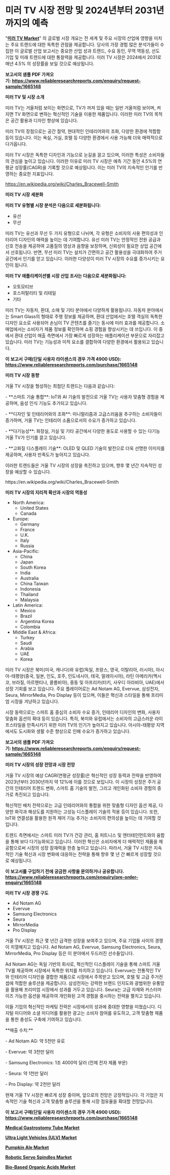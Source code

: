 <p><h1>미러 TV 시장 전망 및 2024년부터 2031년까지의 예측</h1></p><p>"<strong><a href="https://www.reliableresearchreports.com/mirror-tv-r1665148">미러 TV Market</a></strong>" 의 글로벌 시장 개요는 전 세계 및 주요 시장의 산업에 영향을 미치는 주요 트렌드에 대한 독특한 관점을 제공합니다. 당사의 가장 경험 많은 분석가들이 수집한 이 글로벌 산업 보고서는 중요한 산업 성과 트렌드, 수요 동인, 무역 역동성, 선도 기업 및 미래 트렌드에 대한 통찰력을 제공합니다. 미러 TV 시장은 2024에서 2031로 매년 4.5% 의 성장률을 보일 것으로 예상됩니다.</p>
<p><strong>보고서의 샘플 PDF 가져오기:&nbsp;<a href="https://www.reliableresearchreports.com/enquiry/request-sample/1665148">https://www.reliableresearchreports.com/enquiry/request-sample/1665148</a></strong></p>
<p><strong>미러 TV 및 시장 소개</strong></p>
<p><p>미러 TV는 거울처럼 보이는 화면으로, TV가 꺼져 있을 때는 일반 거울처럼 보이며, 켜지면 TV 화면으로 변하는 혁신적인 기술을 이용한 제품입니다. 이러한 미러 TV의 목적은 공간 활용과 디자인 향상에 있습니다. </p><p>미러 TV의 장점으로는 공간 절약, 현대적인 인테리어와의 조화, 다양한 환경에 적합함 등이 있습니다. 이는 욕실, 거실, 호텔 등 다양한 환경에서 사용 가능해 더욱 매력적으로 다가옵니다. </p><p>미러 TV 시장은 독특한 디자인과 기능으로 눈길을 끌고 있으며, 이러한 특성은 소비자들의 관심을 높이고 있습니다. 이러한 이유로 미러 TV 시장은 예측 기간 동안 4.5%의 연평균 성장률(CAGR)을 기록할 것으로 예상됩니다. 이는 미러 TV의 지속적인 인기를 반영하는 중요한 지표입니다.</p></p>
<p><a href="https://en.wikipedia.org/wiki/Charles_Bracewell-Smith">https://en.wikipedia.org/wiki/Charles_Bracewell-Smith</a></p>
<p><strong>미러 TV 시장 세분화</strong></p>
<p><strong>미러 TV 유형별 시장 분석은 다음으로 세분화됩니다:</strong></p>
<p><ul><li>유선</li><li>무선</li></ul></p>
<p><p>미러 TV는 유선과 무선 두 가지 유형으로 나뉘며, 각 유형은 소비자의 사용 편의성과 인터리어 디자인의 매력을 높이는 데 기여합니다. 유선 미러 TV는 안정적인 전원 공급과 신호 전송을 제공하여 고품질의 영상과 음향을 보장하며, 신뢰성이 필요한 상업 공간에서 선호됩니다. 반면, 무선 미러 TV는 설치가 간편하고 공간 활용성을 극대화하여 주거 공간에서 인기를 얻고 있습니다. 이러한 다양성이 미러 TV 시장의 수요를 증가시키는 요인이 됩니다.</p></p>
<p><strong>미러 TV 애플리케이션별 시장 산업 조사는 다음으로 세분화됩니다:</strong></p>
<p><ul><li>오토모티브</li><li>호스피탈리티 및 리테일</li><li>기타</li></ul></p>
<p><p>미러 TV는 자동차, 환대, 소매 및 기타 분야에서 다양하게 활용됩니다. 자동차 분야에서는 Smart Glass의 형태로 주행 정보를 제공하며, 환대 산업에서는 호텔 객실의 독특한 디자인 요소로 사용되어 손님이 TV 콘텐츠를 즐기는 동시에 미러 효과를 제공합니다. 소매업에서는 소비자가 제품 정보를 확인하며 쇼핑 경험을 향상시키는 데 쓰입니다. 이 중에서 환대 산업이 매출 측면에서 가장 빠르게 성장하는 애플리케이션 부문으로 자리잡고 있습니다. 미러 TV는 기능성과 미적 요소를 결합하여 다양한 환경에서 활용되고 있습니다.</p></p>
<p><strong>이 보고서 구매(단일 사용자 라이센스의 경우 가격 4900 USD): <a href="https://www.reliableresearchreports.com/purchase/1665148">https://www.reliableresearchreports.com/purchase/1665148</a></strong></p>
<p><strong>미러 TV 시장 동향</strong></p>
<p><p>거울 TV 시장을 형성하는 최첨단 트렌드는 다음과 같습니다:</p><p>- **스마트 기술 통합**: IoT와 AI 기술의 발전으로 거울 TV는 사용자 맞춤형 경험을 제공하며, 음성 인식 기능도 추가되고 있습니다.</p><p>- **디자인 및 인테리어와의 조화**: 미니멀리즘과 고급스러움을 추구하는 소비자들이 증가하며, 거울 TV는 인테리어 소품으로서의 수요가 증가하고 있습니다.</p><p>- **다기능성**: 화장실, 거실 및 기타 공간에서 다양한 용도로 사용할 수 있는 다기능 거울 TV가 인기를 끌고 있습니다.</p><p>- **고화질 디스플레이 기술**: OLED 및 QLED 기술의 발전으로 더욱 선명한 이미지를 제공하며, 사용자 만족도가 높아지고 있습니다.</p><p>이러한 트렌드들은 거울 TV 시장의 성장을 촉진하고 있으며, 향후 몇 년간 지속적인 성장을 예상할 수 있습니다.</p></p>
<p>https://en.wikipedia.org/wiki/Charles_Bracewell-Smith</p>
<p><strong>미러 TV 시장의 지리적 확산과 시장의 역동성</strong></p>
<p><ul>
    <li>
        North America:
        <ul>
            <li>United States</li>
            <li>Canada</li>
        </ul>
    </li>
    <li>
        Europe:
        <ul>
            <li>Germany</li>
            <li>France</li>
            <li>U.K.</li>
            <li>Italy</li>
            <li>Russia</li>
        </ul>
    </li>
    <li>
        Asia-Pacific:
        <ul>
            <li>China</li>
            <li>Japan</li>
            <li>South Korea</li>
            <li>India</li>
            <li>Australia</li>
            <li>China Taiwan</li>
            <li>Indonesia</li>
            <li>Thailand</li>
            <li>Malaysia</li>
        </ul>
    </li>
    <li>
        Latin America:
        <ul>
            <li>Mexico</li>
            <li>Brazil</li>
            <li>Argentina Korea</li>
            <li>Colombia</li>
        </ul>
    </li>
    <li>
        Middle East & Africa:
        <ul>
            <li>Turkey</li>
            <li>Saudi</li>
            <li>Arabia</li>
            <li>UAE</li>
            <li>Korea</li>
        </ul>
    </li>
    </ul></p>
<p><p>미러 TV 시장은 북미(미국, 캐나다)와 유럽(독일, 프랑스, 영국, 이탈리아, 러시아), 아시아-태평양(중국, 일본, 인도, 호주, 인도네시아, 태국, 말레이시아), 라틴 아메리카(멕시코, 브라질, 아르헨티나, 콜롬비아), 중동 및 아프리카(터키, 사우디 아라비아, UAE)에서 성장 기회를 보고 있습니다. 주요 플레이어로는 Ad Notam AG, Evervue, 삼성전자, Seura, MirrorMedia, Pro Display 등이 있으며, 이들은 혁신과 스타일을 통해 프리미엄 시장을 겨냥하고 있습니다.</p><p>시장 동력으로는 스마트 홈 중심의 소비자 수요 증가, 인테리어 디자인의 변화, 사용자 맞춤화 옵션의 확대 등이 있습니다. 특히, 북미와 유럽에서는 소비자의 고급스러운 라이프스타일을 만족시키기 위한 미러 TV의 인기가 높아지고 있습니다. 아시아-태평양 지역에서도 도시화와 생활 수준 향상으로 인해 수요가 증가하고 있습니다.</p></p>
<p><strong>보고서의 샘플 PDF 가져오기:&nbsp;<a href="https://www.reliableresearchreports.com/enquiry/request-sample/1665148">https://www.reliableresearchreports.com/enquiry/request-sample/1665148</a></strong></p>
<p><strong>미러 TV 시장의 성장 전망과 시장 전망</strong></p>
<p><p>거울 TV 시장의 예상 CAGR(연평균 성장률)은 혁신적인 성장 동력과 전략을 반영하여 2023년부터 2030년까지 약 12%에 이를 것으로 보입니다. 이 시장의 성장은 주거 공간의 인테리어 트렌드 변화, 스마트 홈 기술의 발전, 그리고 개인화된 소비자 경험의 증가로 촉진되고 있습니다.</p><p>혁신적인 배치 전략으로는 고급 인테리어와의 통합을 위한 맞춤형 디자인 옵션 제공, 다양한 화각과 해상도를 지원하는 고성능 디스플레이 기술의 적용 등이 있습니다. 또한, IoT와 연결성을 활용한 원격 제어 기능 추가는 소비자의 편의성을 높이는 데 기여할 것입니다. </p><p>트렌드 측면에서는 스마트 미러 TV가 건강 관리, 홈 피트니스 및 엔터테인먼트와의 융합을 통해 보다 다기능화되고 있습니다. 이러한 혁신은 소비자에게 더 매력적인 제품을 제공함으로써 시장의 성장 잠재력을 한층 높이고 있습니다. 따라서, 거울 TV 시장은 지속적인 기술 혁신과 시장 변화에 대응하는 전략을 통해 향후 몇 년 간 빠르게 성장할 것으로 예상됩니다.</p></p>
<p><strong>이 보고서를 구입하기 전에 궁금한 사항을 문의하거나 공유합니다. <a href="https://www.reliableresearchreports.com/enquiry/pre-order-enquiry/1665148">https://www.reliableresearchreports.com/enquiry/pre-order-enquiry/1665148</a></strong></p>
<p><strong>미러 TV 시장 경쟁 구도</strong></p>
<p><ul><li>Ad Notam AG</li><li>Evervue</li><li>Samsung Electronics</li><li>Seura</li><li>MirrorMedia</li><li>Pro Display</li></ul></p>
<p><p>거울 TV 시장은 최근 몇 년간 급격한 성장을 보여주고 있으며, 주요 기업들 사이의 경쟁이 치열해지고 있습니다. Ad Notam AG, Evervue, Samsung Electronics, Seura, MirrorMedia, Pro Display 등은 이 분야에서 두드러진 선수들입니다.</p><p>Ad Notam AG는 독일 기반의 회사로, 혁신적인 디스플레이 기술을 통해 스마트 거울 TV를 제공하며 시장에서 독특한 위치를 차지하고 있습니다. Evervue는 전통적인 TV와 인테리어 디자인을 결합한 제품으로 시장에서 주목받고 있으며, 호텔 및 고급 주거컨셉에 적합한 솔루션을 제공합니다. 삼성전자는 강력한 브랜드 인지도와 광범위한 유통망을 활용해 프리미엄 시장에서 성과를 거두고 있습니다. Seura는 고급 자재와 커스터마이즈 가능한 옵션을 제공하여 개인화된 고객 경험을 중시하는 전략을 펼치고 있습니다.</p><p>이들 기업의 혁신적인 마케팅 전략은 시장에서의 성과에 중대한 영향을 미쳤습니다. 디지털 미디어와 소셜 미디어를 활용한 광고는 소비자 참여를 유도하고, 고객 맞춤형 제품을 통한 충성도 구축에 기여하고 있습니다.</p><p>**매출 수치:**</p><p>- Ad Notam AG: 약 5천만 유로</p><p>- Evervue: 약 3천만 달러</p><p>- Samsung Electronics: 1조 4000억 달러 (전체 전자 제품 부문)</p><p>- Seura: 약 1천만 달러</p><p>- Pro Display: 약 2천만 달러</p><p>현재 거울 TV 시장은 빠르게 성장 중이며, 앞으로의 전망은 긍정적입니다. 각 기업은 지속적인 기술 혁신과 고객 맞춤형 솔루션을 통해 시장 점유율을 확대할 전망입니다.</p></p>
<p><strong>이 보고서 구매(단일 사용자 라이센스의 경우 가격 4900 USD): <a href="https://www.reliableresearchreports.com/purchase/1665148">https://www.reliableresearchreports.com/purchase/1665148</a></strong></p>
<p><strong><p><a href="https://github.com/DixieGrimes/Market-Research-Report-List-1/blob/main/medical-gastrostomy-tube-market.md">Medical Gastrostomy Tube Market</a></p><p><a href="https://issuu.com/reportprime-2/docs/ultra-light-vehicles-ulv-market-siz_de4314968838c0">Ultra Light Vehicles (ULV) Market</a></p><p><a href="https://www.linkedin.com/pulse/pumpkin-ale-market-global-regional-analysis-focus-region-country-level-55nve?trackingId=rlO6uzgkSo%2BhvVC6C8Cw1g%3D%3D">Pumpkin Ale Market</a></p><p><a href="https://medium.com/@bulahhamill33/robotic-servo-spindles-market-forecast-global-market-trends-and-analysis-from-2024-to-2031-covered-27eb9c9aa6d8">Robotic Servo Spindles Market</a></p><p><a href="https://issuu.com/reportprime-2/docs/bio-based-organic-acids-market-size_3d7aae21930986">Bio-Based Organic Acids Market</a></p></strong></p>
<p></p>